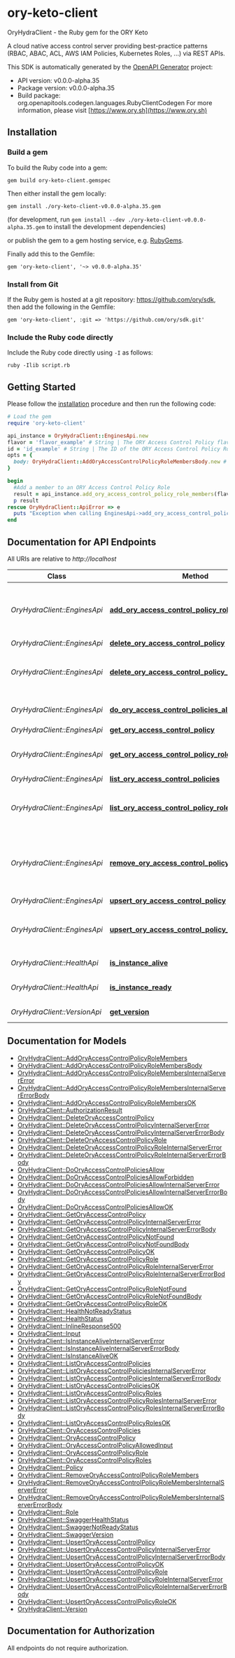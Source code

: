 # ory-keto-client

OryHydraClient - the Ruby gem for the ORY Keto

A cloud native access control server providing best-practice patterns (RBAC, ABAC, ACL, AWS IAM Policies, Kubernetes Roles, ...) via REST APIs.

This SDK is automatically generated by the [OpenAPI Generator](https://openapi-generator.tech) project:

- API version: v0.0.0-alpha.35
- Package version: v0.0.0-alpha.35
- Build package: org.openapitools.codegen.languages.RubyClientCodegen
For more information, please visit [https://www.ory.sh](https://www.ory.sh)

## Installation

### Build a gem

To build the Ruby code into a gem:

```shell
gem build ory-keto-client.gemspec
```

Then either install the gem locally:

```shell
gem install ./ory-keto-client-v0.0.0-alpha.35.gem
```

(for development, run `gem install --dev ./ory-keto-client-v0.0.0-alpha.35.gem` to install the development dependencies)

or publish the gem to a gem hosting service, e.g. [RubyGems](https://rubygems.org/).

Finally add this to the Gemfile:

    gem 'ory-keto-client', '~> v0.0.0-alpha.35'

### Install from Git

If the Ruby gem is hosted at a git repository: https://github.com/ory/sdk, then add the following in the Gemfile:

    gem 'ory-keto-client', :git => 'https://github.com/ory/sdk.git'

### Include the Ruby code directly

Include the Ruby code directly using `-I` as follows:

```shell
ruby -Ilib script.rb
```

## Getting Started

Please follow the [installation](#installation) procedure and then run the following code:

```ruby
# Load the gem
require 'ory-keto-client'

api_instance = OryHydraClient::EnginesApi.new
flavor = 'flavor_example' # String | The ORY Access Control Policy flavor. Can be \"regex\", \"glob\", and \"exact\".
id = 'id_example' # String | The ID of the ORY Access Control Policy Role.
opts = {
  body: OryHydraClient::AddOryAccessControlPolicyRoleMembersBody.new # AddOryAccessControlPolicyRoleMembersBody | 
}

begin
  #Add a member to an ORY Access Control Policy Role
  result = api_instance.add_ory_access_control_policy_role_members(flavor, id, opts)
  p result
rescue OryHydraClient::ApiError => e
  puts "Exception when calling EnginesApi->add_ory_access_control_policy_role_members: #{e}"
end

```

## Documentation for API Endpoints

All URIs are relative to *http://localhost*

Class | Method | HTTP request | Description
------------ | ------------- | ------------- | -------------
*OryHydraClient::EnginesApi* | [**add_ory_access_control_policy_role_members**](docs/EnginesApi.md#add_ory_access_control_policy_role_members) | **PUT** /engines/acp/ory/{flavor}/roles/{id}/members | Add a member to an ORY Access Control Policy Role
*OryHydraClient::EnginesApi* | [**delete_ory_access_control_policy**](docs/EnginesApi.md#delete_ory_access_control_policy) | **DELETE** /engines/acp/ory/{flavor}/policies/{id} | 
*OryHydraClient::EnginesApi* | [**delete_ory_access_control_policy_role**](docs/EnginesApi.md#delete_ory_access_control_policy_role) | **DELETE** /engines/acp/ory/{flavor}/roles/{id} | Delete an ORY Access Control Policy Role
*OryHydraClient::EnginesApi* | [**do_ory_access_control_policies_allow**](docs/EnginesApi.md#do_ory_access_control_policies_allow) | **POST** /engines/acp/ory/{flavor}/allowed | Check if a request is allowed
*OryHydraClient::EnginesApi* | [**get_ory_access_control_policy**](docs/EnginesApi.md#get_ory_access_control_policy) | **GET** /engines/acp/ory/{flavor}/policies/{id} | 
*OryHydraClient::EnginesApi* | [**get_ory_access_control_policy_role**](docs/EnginesApi.md#get_ory_access_control_policy_role) | **GET** /engines/acp/ory/{flavor}/roles/{id} | Get an ORY Access Control Policy Role
*OryHydraClient::EnginesApi* | [**list_ory_access_control_policies**](docs/EnginesApi.md#list_ory_access_control_policies) | **GET** /engines/acp/ory/{flavor}/policies | 
*OryHydraClient::EnginesApi* | [**list_ory_access_control_policy_roles**](docs/EnginesApi.md#list_ory_access_control_policy_roles) | **GET** /engines/acp/ory/{flavor}/roles | List ORY Access Control Policy Roles
*OryHydraClient::EnginesApi* | [**remove_ory_access_control_policy_role_members**](docs/EnginesApi.md#remove_ory_access_control_policy_role_members) | **DELETE** /engines/acp/ory/{flavor}/roles/{id}/members/{member} | Remove a member from an ORY Access Control Policy Role
*OryHydraClient::EnginesApi* | [**upsert_ory_access_control_policy**](docs/EnginesApi.md#upsert_ory_access_control_policy) | **PUT** /engines/acp/ory/{flavor}/policies | 
*OryHydraClient::EnginesApi* | [**upsert_ory_access_control_policy_role**](docs/EnginesApi.md#upsert_ory_access_control_policy_role) | **PUT** /engines/acp/ory/{flavor}/roles | Upsert an ORY Access Control Policy Role
*OryHydraClient::HealthApi* | [**is_instance_alive**](docs/HealthApi.md#is_instance_alive) | **GET** /health/alive | Check alive status
*OryHydraClient::HealthApi* | [**is_instance_ready**](docs/HealthApi.md#is_instance_ready) | **GET** /health/ready | Check readiness status
*OryHydraClient::VersionApi* | [**get_version**](docs/VersionApi.md#get_version) | **GET** /version | Get service version


## Documentation for Models

 - [OryHydraClient::AddOryAccessControlPolicyRoleMembers](docs/AddOryAccessControlPolicyRoleMembers.md)
 - [OryHydraClient::AddOryAccessControlPolicyRoleMembersBody](docs/AddOryAccessControlPolicyRoleMembersBody.md)
 - [OryHydraClient::AddOryAccessControlPolicyRoleMembersInternalServerError](docs/AddOryAccessControlPolicyRoleMembersInternalServerError.md)
 - [OryHydraClient::AddOryAccessControlPolicyRoleMembersInternalServerErrorBody](docs/AddOryAccessControlPolicyRoleMembersInternalServerErrorBody.md)
 - [OryHydraClient::AddOryAccessControlPolicyRoleMembersOK](docs/AddOryAccessControlPolicyRoleMembersOK.md)
 - [OryHydraClient::AuthorizationResult](docs/AuthorizationResult.md)
 - [OryHydraClient::DeleteOryAccessControlPolicy](docs/DeleteOryAccessControlPolicy.md)
 - [OryHydraClient::DeleteOryAccessControlPolicyInternalServerError](docs/DeleteOryAccessControlPolicyInternalServerError.md)
 - [OryHydraClient::DeleteOryAccessControlPolicyInternalServerErrorBody](docs/DeleteOryAccessControlPolicyInternalServerErrorBody.md)
 - [OryHydraClient::DeleteOryAccessControlPolicyRole](docs/DeleteOryAccessControlPolicyRole.md)
 - [OryHydraClient::DeleteOryAccessControlPolicyRoleInternalServerError](docs/DeleteOryAccessControlPolicyRoleInternalServerError.md)
 - [OryHydraClient::DeleteOryAccessControlPolicyRoleInternalServerErrorBody](docs/DeleteOryAccessControlPolicyRoleInternalServerErrorBody.md)
 - [OryHydraClient::DoOryAccessControlPoliciesAllow](docs/DoOryAccessControlPoliciesAllow.md)
 - [OryHydraClient::DoOryAccessControlPoliciesAllowForbidden](docs/DoOryAccessControlPoliciesAllowForbidden.md)
 - [OryHydraClient::DoOryAccessControlPoliciesAllowInternalServerError](docs/DoOryAccessControlPoliciesAllowInternalServerError.md)
 - [OryHydraClient::DoOryAccessControlPoliciesAllowInternalServerErrorBody](docs/DoOryAccessControlPoliciesAllowInternalServerErrorBody.md)
 - [OryHydraClient::DoOryAccessControlPoliciesAllowOK](docs/DoOryAccessControlPoliciesAllowOK.md)
 - [OryHydraClient::GetOryAccessControlPolicy](docs/GetOryAccessControlPolicy.md)
 - [OryHydraClient::GetOryAccessControlPolicyInternalServerError](docs/GetOryAccessControlPolicyInternalServerError.md)
 - [OryHydraClient::GetOryAccessControlPolicyInternalServerErrorBody](docs/GetOryAccessControlPolicyInternalServerErrorBody.md)
 - [OryHydraClient::GetOryAccessControlPolicyNotFound](docs/GetOryAccessControlPolicyNotFound.md)
 - [OryHydraClient::GetOryAccessControlPolicyNotFoundBody](docs/GetOryAccessControlPolicyNotFoundBody.md)
 - [OryHydraClient::GetOryAccessControlPolicyOK](docs/GetOryAccessControlPolicyOK.md)
 - [OryHydraClient::GetOryAccessControlPolicyRole](docs/GetOryAccessControlPolicyRole.md)
 - [OryHydraClient::GetOryAccessControlPolicyRoleInternalServerError](docs/GetOryAccessControlPolicyRoleInternalServerError.md)
 - [OryHydraClient::GetOryAccessControlPolicyRoleInternalServerErrorBody](docs/GetOryAccessControlPolicyRoleInternalServerErrorBody.md)
 - [OryHydraClient::GetOryAccessControlPolicyRoleNotFound](docs/GetOryAccessControlPolicyRoleNotFound.md)
 - [OryHydraClient::GetOryAccessControlPolicyRoleNotFoundBody](docs/GetOryAccessControlPolicyRoleNotFoundBody.md)
 - [OryHydraClient::GetOryAccessControlPolicyRoleOK](docs/GetOryAccessControlPolicyRoleOK.md)
 - [OryHydraClient::HealthNotReadyStatus](docs/HealthNotReadyStatus.md)
 - [OryHydraClient::HealthStatus](docs/HealthStatus.md)
 - [OryHydraClient::InlineResponse500](docs/InlineResponse500.md)
 - [OryHydraClient::Input](docs/Input.md)
 - [OryHydraClient::IsInstanceAliveInternalServerError](docs/IsInstanceAliveInternalServerError.md)
 - [OryHydraClient::IsInstanceAliveInternalServerErrorBody](docs/IsInstanceAliveInternalServerErrorBody.md)
 - [OryHydraClient::IsInstanceAliveOK](docs/IsInstanceAliveOK.md)
 - [OryHydraClient::ListOryAccessControlPolicies](docs/ListOryAccessControlPolicies.md)
 - [OryHydraClient::ListOryAccessControlPoliciesInternalServerError](docs/ListOryAccessControlPoliciesInternalServerError.md)
 - [OryHydraClient::ListOryAccessControlPoliciesInternalServerErrorBody](docs/ListOryAccessControlPoliciesInternalServerErrorBody.md)
 - [OryHydraClient::ListOryAccessControlPoliciesOK](docs/ListOryAccessControlPoliciesOK.md)
 - [OryHydraClient::ListOryAccessControlPolicyRoles](docs/ListOryAccessControlPolicyRoles.md)
 - [OryHydraClient::ListOryAccessControlPolicyRolesInternalServerError](docs/ListOryAccessControlPolicyRolesInternalServerError.md)
 - [OryHydraClient::ListOryAccessControlPolicyRolesInternalServerErrorBody](docs/ListOryAccessControlPolicyRolesInternalServerErrorBody.md)
 - [OryHydraClient::ListOryAccessControlPolicyRolesOK](docs/ListOryAccessControlPolicyRolesOK.md)
 - [OryHydraClient::OryAccessControlPolicies](docs/OryAccessControlPolicies.md)
 - [OryHydraClient::OryAccessControlPolicy](docs/OryAccessControlPolicy.md)
 - [OryHydraClient::OryAccessControlPolicyAllowedInput](docs/OryAccessControlPolicyAllowedInput.md)
 - [OryHydraClient::OryAccessControlPolicyRole](docs/OryAccessControlPolicyRole.md)
 - [OryHydraClient::OryAccessControlPolicyRoles](docs/OryAccessControlPolicyRoles.md)
 - [OryHydraClient::Policy](docs/Policy.md)
 - [OryHydraClient::RemoveOryAccessControlPolicyRoleMembers](docs/RemoveOryAccessControlPolicyRoleMembers.md)
 - [OryHydraClient::RemoveOryAccessControlPolicyRoleMembersInternalServerError](docs/RemoveOryAccessControlPolicyRoleMembersInternalServerError.md)
 - [OryHydraClient::RemoveOryAccessControlPolicyRoleMembersInternalServerErrorBody](docs/RemoveOryAccessControlPolicyRoleMembersInternalServerErrorBody.md)
 - [OryHydraClient::Role](docs/Role.md)
 - [OryHydraClient::SwaggerHealthStatus](docs/SwaggerHealthStatus.md)
 - [OryHydraClient::SwaggerNotReadyStatus](docs/SwaggerNotReadyStatus.md)
 - [OryHydraClient::SwaggerVersion](docs/SwaggerVersion.md)
 - [OryHydraClient::UpsertOryAccessControlPolicy](docs/UpsertOryAccessControlPolicy.md)
 - [OryHydraClient::UpsertOryAccessControlPolicyInternalServerError](docs/UpsertOryAccessControlPolicyInternalServerError.md)
 - [OryHydraClient::UpsertOryAccessControlPolicyInternalServerErrorBody](docs/UpsertOryAccessControlPolicyInternalServerErrorBody.md)
 - [OryHydraClient::UpsertOryAccessControlPolicyOK](docs/UpsertOryAccessControlPolicyOK.md)
 - [OryHydraClient::UpsertOryAccessControlPolicyRole](docs/UpsertOryAccessControlPolicyRole.md)
 - [OryHydraClient::UpsertOryAccessControlPolicyRoleInternalServerError](docs/UpsertOryAccessControlPolicyRoleInternalServerError.md)
 - [OryHydraClient::UpsertOryAccessControlPolicyRoleInternalServerErrorBody](docs/UpsertOryAccessControlPolicyRoleInternalServerErrorBody.md)
 - [OryHydraClient::UpsertOryAccessControlPolicyRoleOK](docs/UpsertOryAccessControlPolicyRoleOK.md)
 - [OryHydraClient::Version](docs/Version.md)


## Documentation for Authorization

 All endpoints do not require authorization.

